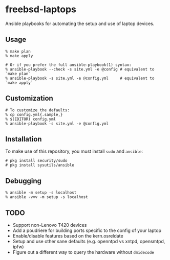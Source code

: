 # freebsd-laptops

Ansible playbooks for automating the setup and use of laptop devices.

## Usage

```shell
% make plan
% make apply

# Or if you prefer the full ansible-playbook(1) syntax:
% ansible-playbook --check -s site.yml -e @config # equivalent to `make plan`
% ansible-playbook -s site.yml -e @config.yml     # equivalent to `make apply`
```

## Customization

```shell
# To customize the defaults:
% cp config.yml{.sample,}
% $(EDITOR) config.yml
% ansible-playbook -s site.yml -e @config.yml
```

## Installation

To make use of this repository, you must install `sudo` and `ansible`:

```shell
# pkg install security/sudo
# pkg install sysutils/ansible
```

## Debugging

```shell
% ansible -m setup -s localhost
% ansible -vvv -m setup -s localhost
```

## TODO

* Support non-Lenovo T420 devices
* Add a poudriere for building ports specific to the config of your laptop
* Enable/disable features based on the kern.osreldate
* Setup and use other sane defaults (e.g. openntpd vs xntpd, opensmtpd, ipfw)
* Figure out a different way to query the hardware without `dmidecode`
